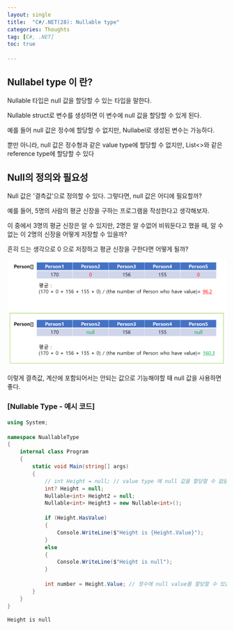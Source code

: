 ```yaml
---
layout: single
title:  "C#/.NET(28): Nullable type"
categories: Thoughts
tag: [C#, .NET]
toc: true 

---
```


## Nullabel type 이 란?

Nullable 타입은 null 값을 할당할 수 있는 타입을 말한다.

Nullable<T> struct로 변수를 생성하면 이 변수에 null 값을 할당할 수 있게 된다.

예를 들어 null 값은 정수에 할당할 수 없지만, Nullabel<T>로 생성된 변수는 가능하다.

뿐만 아니라, null 값은 정수형과 같은 value type에 할당할 수 없지만, List<>와 같은 reference type에 할당할 수 있다







## Null의 정의와 필요성

Null 값은 '결측값'으로 정의할 수 있다. 그렇다면, null 값은 어디에 필요할까?

예를 들어, 5명의 사람의 평균 신장을 구하는 프로그램을 작성한다고 생각해보자.

이 중에서 3명의 평균 신장은 알 수 있지만, 2명은 알 수없어 비워둔다고 했을 때, 알 수 없는 이 2명의 신장을 어떻게 저장할 수 있을까?

흔히 드는 생각으로 0 으로 저장하고 평균 신장을 구한다면 어떻게 될까?

![image-20220706204508272](/assets/img/image-20220706204508272.png)

이렇게 결측값, 계산에 포함되어서는 안되는 값으로 기능해야할 때 null 값을 사용하면 좋다.







### [Nullable Type - 예시 코드]

```c#
using System;

namespace NuallableType
{
	internal class Program
	{
		static void Main(string[] args)
		{
			// int Height = null; // value type 에 null 값을 할당할 수 없음, 에러
			int? Height = null;
			Nullable<int> Height2 = null;
			Nullable<int> Height3 = new Nullable<int>();

			if (Height.HasValue)
			{
				Console.WriteLine($"Height is {Height.Value}");
			}
			else
			{
				Console.WriteLine($"Height is null");
			}

			int number = Height.Value; // 정수에 null value를 할당할 수 있음
		}
	}
}
```

```
Height is null
```

